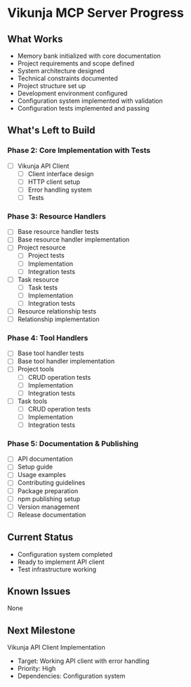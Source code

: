 # Vikunja MCP Server Progress

## What Works

- Memory bank initialized with core documentation
- Project requirements and scope defined
- System architecture designed
- Technical constraints documented
- Project structure set up
- Development environment configured
- Configuration system implemented with validation
- Configuration tests implemented and passing

## What's Left to Build

### Phase 2: Core Implementation with Tests

- [ ] Vikunja API Client
  - [ ] Client interface design
  - [ ] HTTP client setup
  - [ ] Error handling system
  - [ ] Tests

### Phase 3: Resource Handlers

- [ ] Base resource handler tests
- [ ] Base resource handler implementation
- [ ] Project resource
  - [ ] Project tests
  - [ ] Implementation
  - [ ] Integration tests
- [ ] Task resource
  - [ ] Task tests
  - [ ] Implementation
  - [ ] Integration tests
- [ ] Resource relationship tests
- [ ] Relationship implementation

### Phase 4: Tool Handlers

- [ ] Base tool handler tests
- [ ] Base tool handler implementation
- [ ] Project tools
  - [ ] CRUD operation tests
  - [ ] Implementation
  - [ ] Integration tests
- [ ] Task tools
  - [ ] CRUD operation tests
  - [ ] Implementation
  - [ ] Integration tests

### Phase 5: Documentation & Publishing

- [ ] API documentation
- [ ] Setup guide
- [ ] Usage examples
- [ ] Contributing guidelines
- [ ] Package preparation
- [ ] npm publishing setup
- [ ] Version management
- [ ] Release documentation

## Current Status

- Configuration system completed
- Ready to implement API client
- Test infrastructure working

## Known Issues

None

## Next Milestone

Vikunja API Client Implementation

- Target: Working API client with error handling
- Priority: High
- Dependencies: Configuration system
